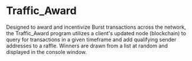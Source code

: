 # Traffic_Award

Designed to award and incentivize Burst transactions across the network, the Traffic_Award program utilizes a client's updated node (blockchain) to query for transactions in a given timeframe and add qualifying sender addresses to a raffle. Winners are drawn from a list at random and displayed in the console window.

